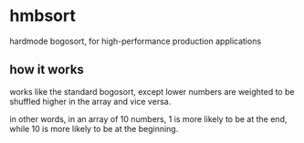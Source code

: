 # hmbsort
hardmode bogosort, for high-performance production applications

## how it works
works like the standard bogosort, except lower numbers are weighted to be shuffled higher in the array and vice versa.

in other words, in an array of 10 numbers, 1 is more likely to be at the end, while 10 is more likely to be at the beginning.

